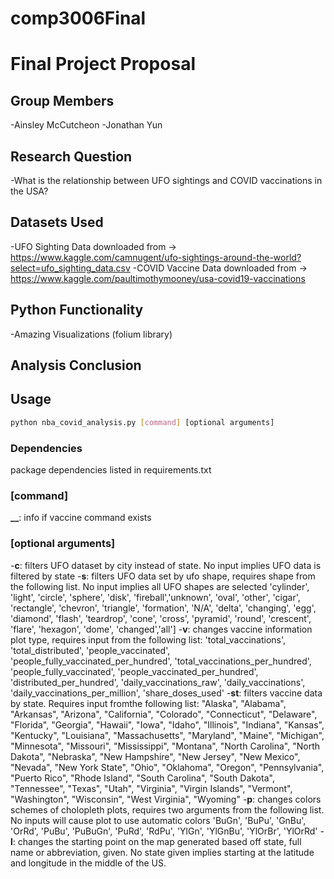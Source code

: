 # comp3006Final

# Final Project Proposal

## Group Members
-Ainsley McCutcheon
-Jonathan Yun

## Research Question
-What is the relationship between UFO sightings and COVID vaccinations in the USA?


## Datasets Used
-UFO Sighting Data downloaded from -> https://www.kaggle.com/camnugent/ufo-sightings-around-the-world?select=ufo_sighting_data.csv
-COVID Vaccine Data downloaded from -> https://www.kaggle.com/paultimothymooney/usa-covid19-vaccinations

## Python Functionality
-Amazing Visualizations (folium library)

## Analysis Conclusion

## Usage

```bash
python nba_covid_analysis.py [command] [optional arguments]
```

### Dependencies

package dependencies listed in requirements.txt

### [command]
**__**: info if vaccine command exists

### [optional arguments]

-**c**: filters UFO dataset by city instead of state. No input implies UFO data is filtered by state
-**s**: filters UFO data set by ufo shape, requires shape from the following list. No input implies all UFO shapes are selected
  'cylinder', 'light', 'circle', 'sphere', 'disk', 'fireball','unknown', 'oval', 
  'other', 'cigar', 'rectangle', 'chevron', 'triangle', 'formation', 'N/A', 'delta',
  'changing', 'egg', 'diamond', 'flash', 'teardrop', 'cone', 'cross', 'pyramid',
  'round', 'crescent', 'flare', 'hexagon', 'dome', 'changed','all']
 -**v**: changes vaccine information plot type, requires input from the following list:
 'total_vaccinations', 'total_distributed', 'people_vaccinated', 'people_fully_vaccinated_per_hundred', 
 'total_vaccinations_per_hundred', 'people_fully_vaccinated', 'people_vaccinated_per_hundred', 
 'distributed_per_hundred', 'daily_vaccinations_raw', 'daily_vaccinations', 'daily_vaccinations_per_million', 
 'share_doses_used'
 -**st**: filters vaccine data by state. Requires input fromthe following list:
 "Alaska", "Alabama", "Arkansas", "Arizona", "California", "Colorado", "Connecticut", "Delaware", "Florida", 
 "Georgia", "Hawaii", "Iowa", "Idaho", "Illinois", "Indiana", "Kansas", "Kentucky", "Louisiana", "Massachusetts", 
 "Maryland", "Maine", "Michigan", "Minnesota", "Missouri", "Mississippi", "Montana", "North Carolina", "North Dakota", 
 "Nebraska", "New Hampshire", "New Jersey", "New Mexico", "Nevada", "New York State", "Ohio", "Oklahoma", "Oregon", 
 "Pennsylvania", "Puerto Rico", "Rhode Island", "South Carolina", "South Dakota", "Tennessee", "Texas", "Utah", 
 "Virginia", "Virgin Islands", "Vermont", "Washington", "Wisconsin", "West Virginia", "Wyoming"
 -**p**: changes colors schemes of cholopleth plots, requires two arguments from the following list. No inputs will cause plot to use automatic colors
  'BuGn', 'BuPu', 'GnBu', 'OrRd', 'PuBu', 'PuBuGn', 'PuRd', 'RdPu', 'YlGn', 'YlGnBu', 'YlOrBr', 'YlOrRd'
 -**l**: changes the starting point on the map generated based off state, full name or abbreviation, given. No state given implies starting at the latitude and longitude in the    middle of the US.
